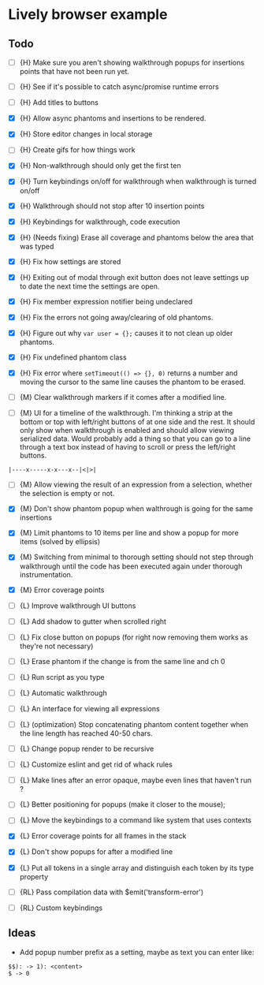 

# Lively browser example

## Todo

- [ ] {H} Make sure you aren't showing walkthrough popups for insertions points that have not been run yet.
- [ ] {H} See if it's possible to catch async/promise runtime errors
- [ ] {H} Add titles to buttons
- [x] {H} Allow async phantoms and insertions to be rendered.
- [x] {H} Store editor changes in local storage
- [ ] {H} Create gifs for how things work
- [x] {H} Non-walkthrough should only get the first ten
- [x] {H} Turn keybindings on/off for walkthrough when walkthrough is turned on/off
- [x] {H} Walkthrough should not stop after 10 insertion points
- [x] {H} Keybindings for walkthrough, code execution
- [x] {H} (Needs fixing) Erase all coverage and phantoms below the area that was typed
- [x] {H} Fix how settings are stored
- [x] {H} Exiting out of modal through exit button does not leave settings up to date the next time the settings are open.
- [x] {H} Fix member expression notifier being undeclared
- [x] {H} Fix the errors not going away/clearing of old phantoms.
- [x] {H} Figure out why `var user = {};` causes it to not clean up older phantoms.
- [x] {H} Fix undefined phantom class
- [x] {H} Fix error where `setTimeout(() => {}, 0)` returns a number and moving the cursor to the same line causes the phantom to be erased.

- [ ] {M} Clear walkthrough markers if it comes after a modified line.
- [ ] {M} UI for a timeline of the walkthrough. I'm thinking a strip at the bottom or top with left/right buttons of at one side and the rest. It should only show when walkthrough is enabled and should allow viewing serialized data. Would probably add a thing so that you can go to a line through a text box instead of having to scroll or press the left/right buttons.
 ```
 |----x-----x-x---x--|<|>|
 ```
- [ ] {M} Allow viewing the result of an expression from a selection, whether the selection is empty or not.
- [x] {M} Don't show phantom popup when walthrough is going for the same insertions
- [x] {M} Limit phantoms to 10 items per line and show a popup for more items (solved by ellipsis)
- [x] {M} Switching from minimal to thorough setting should not step through walkthrough until the code has been executed again under thorough instrumentation.
- [x] {M} Error coverage points

- [ ] {L} Improve walkthrough UI buttons
- [ ] {L} Add shadow to gutter when scrolled right
- [ ] {L} Fix close button on popups (for right now removing them works as they're not necessary)
- [ ] {L} Erase phantom if the change is from the same line and ch 0
- [ ] {L} Run script as you type
- [ ] {L} Automatic walkthrough
- [ ] {L} An interface for viewing all expressions
- [ ] {L} (optimization) Stop concatenating phantom content together when the line length has reached 40-50 chars.
- [ ] {L} Change popup render to be recursive
- [ ] {L} Customize eslint and get rid of whack rules
- [ ] {L} Make lines after an error opaque, maybe even lines that haven't run ?
- [ ] {L} Better positioning for popups (make it closer to the mouse);
- [ ] {L} Move the keybindings to a command like system that uses contexts
- [x] {L} Error coverage points for all frames in the stack
- [x] {L} Don't show popups for after a modified line
- [x] {L} Put all tokens in a single array and distinguish each token by its type property

- [ ] {RL} Pass compilation data with $emit('transform-error')
- [ ] {RL} Custom keybindings





## Ideas

- Add popup number prefix as a setting, maybe as text you can enter like:
 ```
 $$): -> 1): <content>
 $ -> 0
 ```
